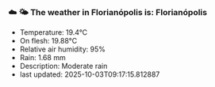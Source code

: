 ### ☁️ 🌤️  The weather in Florianópolis is: Florianópolis

- Temperature: 19.4°C
- On flesh: 19.88°C
- Relative air humidity: 95%
- Rain: 1.68 mm
- Description: Moderate rain
- last updated: 2025-10-03T09:17:15.812887
